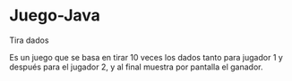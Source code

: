 # Juego-Java
Tira dados


Es un juego que se basa en tirar 10 veces los dados tanto para jugador 1 y después para el jugador 2, y al final muestra por pantalla el ganador.
